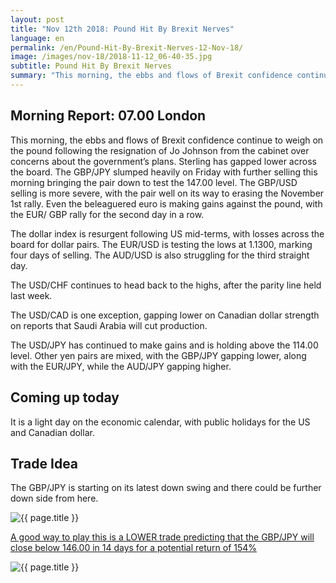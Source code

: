 ```yaml
---
layout: post
title: "Nov 12th 2018: Pound Hit By Brexit Nerves"
language: en
permalink: /en/Pound-Hit-By-Brexit-Nerves-12-Nov-18/
image: /images/nov-18/2018-11-12_06-40-35.jpg
subtitle: Pound Hit By Brexit Nerves
summary: "This morning, the ebbs and flows of Brexit confidence continue to weigh on the pound following the resignation of Jo Johnson from the cabinet over concerns about the government’s plans"
---
```

## Morning Report: 07.00 London

This morning, the ebbs and flows of Brexit confidence continue to weigh on the pound following the resignation of Jo Johnson from the cabinet over concerns about the government’s plans. Sterling has gapped lower across the board. The GBP/JPY slumped heavily on Friday with further selling this morning bringing the pair down to test the 147.00 level. The GBP/USD selling is more severe, with the pair well on its way to erasing the November 1st rally. Even the beleaguered euro is making gains against the pound, with the EUR/ GBP rally for the second day in a row. 

The dollar index is resurgent following US mid-terms, with losses across the board for dollar pairs. The EUR/USD is testing the lows at 1.1300, marking four days of selling. The AUD/USD is also struggling for the third straight day. 

The USD/CHF continues to head back to the highs, after the parity line held last week. 

The USD/CAD is one exception, gapping lower on Canadian dollar strength on reports that Saudi Arabia will cut production. 

The USD/JPY has continued to make gains and is holding above the 114.00 level. Other yen pairs are mixed, with the GBP/JPY gapping lower, along with the EUR/JPY, while the AUD/JPY gapping higher. 

## Coming up today

It is a light day on the economic calendar, with public holidays for the US and Canadian dollar. 

## Trade Idea

The GBP/JPY is starting on its latest down swing and there could be further down side from here.

<img class="post-image" src="{{ site.url }}/images/nov-18/2018-11-12_06-40-35.jpg" alt="{{ page.title }}" title="{{ page.title }}">

<a href="%LINK%%?currency=GBP&market=forex&underlying=frxGBPJPY&formname=higherlower&duration_amount=14&duration_units=d&amount=10&amount_type=stake&expiry_type=duration&barrier=146" target="_blank">A good way to play this is a LOWER trade predicting that the GBP/JPY will close below 146.00 in 14 days for a potential return of 154%</a>

<img class="post-image" src="{{ site.url }}/images/nov-18/2018-11-12_06-42-19.jpg" alt="{{ page.title }}" title="{{ page.title }}">